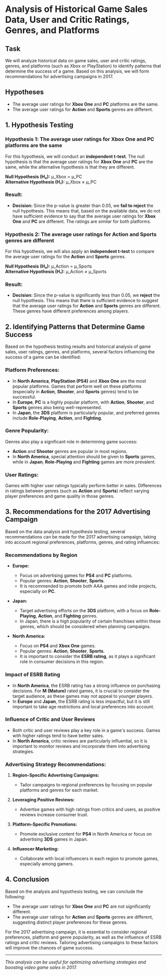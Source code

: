 # Analysis of Historical Game Sales Data, User and Critic Ratings, Genres, and Platforms

## Task
We will analyze historical data on game sales, user and critic ratings, genres, and platforms (such as Xbox or PlayStation) to identify patterns that determine the success of a game. Based on this analysis, we will form recommendations for advertising campaigns in 2017.

## Hypotheses
- The average user ratings for **Xbox One** and **PC** platforms are the same.
- The average user ratings for **Action** and **Sports** genres are different.

## 1. Hypothesis Testing

### Hypothesis 1: The average user ratings for **Xbox One** and **PC** platforms are the same

For this hypothesis, we will conduct an **independent t-test**. The null hypothesis is that the average user ratings for **Xbox One** and **PC** are the same, while the alternative hypothesis is that they are different.

**Null Hypothesis (H₀):** µ_Xbox = µ_PC  
**Alternative Hypothesis (H₁):** µ_Xbox ≠ µ_PC

### Result:

- **Decision:** Since the p-value is greater than 0.05, we **fail to reject** the null hypothesis. This means that, based on the available data, we do not have sufficient evidence to say that the average user ratings for **Xbox One** and **PC** are different. The ratings are similar for both platforms.

### Hypothesis 2: The average user ratings for **Action** and **Sports** genres are different

For this hypothesis, we will also apply an **independent t-test** to compare the average user ratings for the **Action** and **Sports** genres.

**Null Hypothesis (H₀):** µ_Action = µ_Sports  
**Alternative Hypothesis (H₁):** µ_Action ≠ µ_Sports

### Result:

- **Decision:** Since the p-value is significantly less than 0.05, we **reject** the null hypothesis. This means that there is sufficient evidence to suggest that the average user ratings for **Action** and **Sports** genres are different. These genres have different preferences among players.

## 2. Identifying Patterns that Determine Game Success

Based on the hypothesis testing results and historical analysis of game sales, user ratings, genres, and platforms, several factors influencing the success of a game can be identified:

### Platform Preferences:

- In **North America**, **PlayStation (PS4)** and **Xbox One** are the most popular platforms. Games that perform well on these platforms (especially in **Action**, **Shooter**, and **Sports** genres) tend to be successful.
- In **Europe**, **PC** is a highly popular platform, with **Action**, **Shooter**, and **Sports** genres also being well-represented.
- In **Japan**, the **3DS** platform is particularly popular, and preferred genres include **Role-Playing**, **Action**, and **Fighting**.

### Genre Popularity:

Genres also play a significant role in determining game success:

- **Action** and **Shooter** genres are popular in most regions.
- In **North America**, special attention should be given to **Sports** games, while in **Japan**, **Role-Playing** and **Fighting** games are more prevalent.

### User Ratings:

Games with higher user ratings typically perform better in sales. Differences in ratings between genres (such as **Action** and **Sports**) reflect varying player preferences and game quality in those genres.

## 3. Recommendations for the 2017 Advertising Campaign

Based on the data analysis and hypothesis testing, several recommendations can be made for the 2017 advertising campaign, taking into account regional preferences, platforms, genres, and rating influences:

### Recommendations by Region

- **Europe:** 
  - Focus on advertising games for **PS4** and **PC** platforms.
  - Popular genres: **Action**, **Shooter**, **Sports**.
  - It is recommended to promote both AAA games and indie projects, especially on **PC**.

- **Japan:**
  - Target advertising efforts on the **3DS** platform, with a focus on **Role-Playing**, **Action**, and **Fighting** genres.
  - In Japan, there is a high popularity of certain franchises within these genres, which should be considered when planning campaigns.

- **North America:**
  - Focus on **PS4** and **Xbox One** games.
  - Popular genres: **Action**, **Shooter**, **Sports**.
  - It is important to consider the **ESRB rating**, as it plays a significant role in consumer decisions in this region.

### Impact of ESRB Rating

- In **North America**, the ESRB rating has a strong influence on purchasing decisions. For **M (Mature)** rated games, it is crucial to consider the target audience, as these games may not appeal to younger players.
- In **Europe** and **Japan**, the ESRB rating is less impactful, but it is still important to take age restrictions and local preferences into account.

### Influence of Critic and User Reviews

- Both critic and user reviews play a key role in a game's success. Games with higher ratings tend to have better sales.
- In **North America**, critic reviews are particularly influential, so it is important to monitor reviews and incorporate them into advertising strategies.

### Advertising Strategy Recommendations:

1. **Region-Specific Advertising Campaigns:**
   - Tailor campaigns to regional preferences by focusing on popular platforms and genres for each market.
   
2. **Leveraging Positive Reviews:**
   - Advertise games with high ratings from critics and users, as positive reviews increase consumer trust.

3. **Platform-Specific Promotions:**
   - Promote exclusive content for **PS4** in North America or focus on advertising **3DS** games in Japan.

4. **Influencer Marketing:**
   - Collaborate with local influencers in each region to promote games, especially among gamers.

## 4. Conclusion

Based on the analysis and hypothesis testing, we can conclude the following:

- The average user ratings for **Xbox One** and **PC** are not significantly different.
- The average user ratings for **Action** and **Sports** genres are different, suggesting distinct player preferences for these genres.

For the 2017 advertising campaign, it is essential to consider regional preferences, platform and genre popularity, as well as the influence of ESRB ratings and critic reviews. Tailoring advertising campaigns to these factors will improve the chances of game success.

---

*This analysis can be useful for optimizing advertising strategies and boosting video game sales in 2017.*
